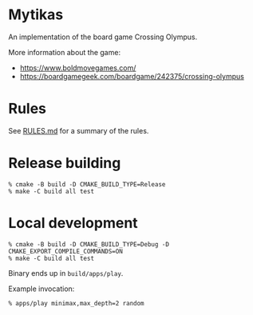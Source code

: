 # Mytikas

An implementation of the board game Crossing Olympus.

More information about the game:

  * https://www.boldmovegames.com/
  * https://boardgamegeek.com/boardgame/242375/crossing-olympus


# Rules

See [RULES.md](./RULES.md) for a summary of the rules.


# Release building

```
% cmake -B build -D CMAKE_BUILD_TYPE=Release
% make -C build all test
```


# Local development

```
% cmake -B build -D CMAKE_BUILD_TYPE=Debug -D CMAKE_EXPORT_COMPILE_COMMANDS=ON
% make -C build all test
```

Binary ends up in `build/apps/play`.

Example invocation:

```
% apps/play minimax,max_depth=2 random
```
